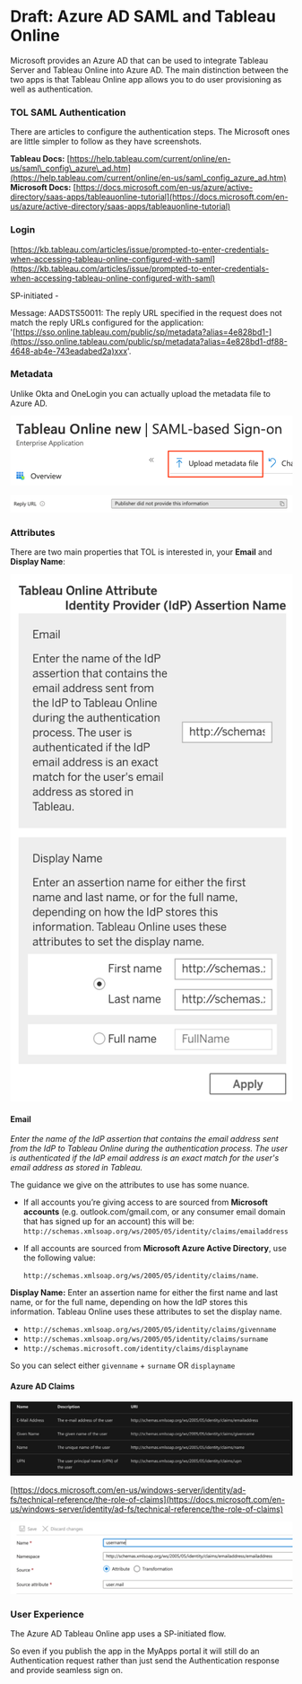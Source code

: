 # Draft: Azure AD SAML and Tableau Online

Microsoft provides an Azure AD that can be used to integrate Tableau Server and Tableau Online into Azure AD. The main distinction between the two apps is that Tableau Online app allows you to do user provisioning as well as authentication.

### TOL SAML Authentication

There are articles to configure the authentication steps. The Microsoft ones are little simpler to follow as they have screenshots.

**Tableau Docs:** [https://help.tableau.com/current/online/en-us/saml\_config\_azure\_ad.htm](https://help.tableau.com/current/online/en-us/saml_config_azure_ad.htm)  
**Microsoft Docs:** [https://docs.microsoft.com/en-us/azure/active-directory/saas-apps/tableauonline-tutorial](https://docs.microsoft.com/en-us/azure/active-directory/saas-apps/tableauonline-tutorial)

### 

### Login

[https://kb.tableau.com/articles/issue/prompted-to-enter-credentials-when-accessing-tableau-online-configured-with-saml](https://kb.tableau.com/articles/issue/prompted-to-enter-credentials-when-accessing-tableau-online-configured-with-saml)

SP-initiated -   
  
Message: AADSTS50011: The reply URL specified in the request does not match the reply URLs configured for the application: '[https://sso.online.tableau.com/public/sp/metadata?alias=4e828bd1-](https://sso.online.tableau.com/public/sp/metadata?alias=4e828bd1-df88-4648-ab4e-743eadabed2a)xxx'.

### Metadata

Unlike Okta and OneLogin you can actually upload the metadata file to Azure AD.

![](.gitbook/assets/image%20%2865%29.png)



![](.gitbook/assets/image%20%2866%29.png)

### Attributes

There are two main properties that TOL is interested in, your **Email** and **Display Name**:

![TOL Attribute Configuration](.gitbook/assets/image%20%2861%29.png)

#### Email

_Enter the name of the IdP assertion that contains the email address sent from the IdP to Tableau Online during the authentication process. The user is authenticated if the IdP email address is an exact match for the user's email address as stored in Tableau._

The guidance we give on the attributes to use has some nuance.

* If all accounts you’re giving access to are sourced from **Microsoft accounts** \(e.g. outlook.com/gmail.com, or any consumer email domain that has signed up for an account\) this will be: `http://schemas.xmlsoap.org/ws/2005/05/identity/claims/emailaddress`
* If all accounts are sourced from **Microsoft Azure Active Directory**, use the following value:

  `http://schemas.xmlsoap.org/ws/2005/05/identity/claims/name`.

**Display Name:** Enter an assertion name for either the first name and last name, or for the full name, depending on how the IdP stores this information. Tableau Online uses these attributes to set the display name.

* `http://schemas.xmlsoap.org/ws/2005/05/identity/claims/givenname`
* `http://schemas.xmlsoap.org/ws/2005/05/identity/claims/surname`
* `http://schemas.microsoft.com/identity/claims/displayname`

So you can select either `givenname` + `surname` OR `displayname`

  
  


#### Azure AD Claims

![](.gitbook/assets/image%20%2863%29.png)

[https://docs.microsoft.com/en-us/windows-server/identity/ad-fs/technical-reference/the-role-of-claims](https://docs.microsoft.com/en-us/windows-server/identity/ad-fs/technical-reference/the-role-of-claims) 

![](.gitbook/assets/image%20%2862%29.png)

### User Experience

The Azure AD Tableau Online app uses a SP-initiated flow. 

So even if you publish the app in the MyApps portal it will still do an Authentication request rather than just send the Authentication response and provide seamless sign on.

